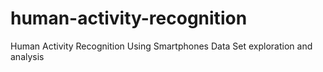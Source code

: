 # human-activity-recognition
Human Activity Recognition Using Smartphones Data Set  exploration and analysis
